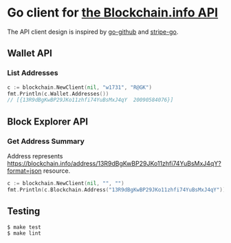 # Go client for [the Blockchain.info API](https://blockchain.info/api/blockchain_wallet_api)

The API client design is inspired by [go-github](https://github.com/google/go-github/)
and [stripe-go](https://github.com/stripe/stripe-go/).

## Wallet API

### List Addresses

```go
c := blockchain.NewClient(nil, "w1731", "R@GK")
fmt.Println(c.Wallet.Addresses())
// [{13R9dBgKwBP29JKo11zhfi74YuBsMxJ4qY  20090584076}]
```

## Block Explorer API

### Get Address Summary

Address represents https://blockchain.info/address/13R9dBgKwBP29JKo11zhfi74YuBsMxJ4qY?format=json
resource.

```go
c := blockchain.NewClient(nil, "", "")
fmt.Println(c.Blockchain.Address("13R9dBgKwBP29JKo11zhfi74YuBsMxJ4qY"))
```

## Testing

```shell
$ make test
$ make lint
```
